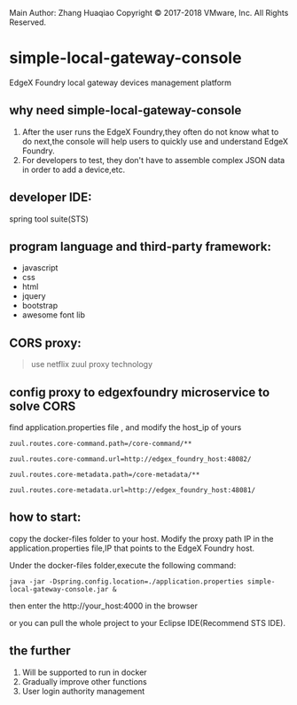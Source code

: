 Main Author: Zhang Huaqiao
Copyright © 2017-2018 VMware, Inc. All Rights Reserved.

# simple-local-gateway-console
EdgeX Foundry local gateway devices management platform


## why need simple-local-gateway-console

1.  After the user runs the EdgeX Foundry,they often do not know what to do next,the console will help users to quickly use and understand EdgeX Foundry.
2. For developers to test, they don't have to assemble complex JSON data in order to add a device,etc.


## developer IDE:

spring tool suite(STS)
[](https://spring.io/tools "spring tool suite") 

## program language and third-party framework:

*   javascript
*   css
*   html
*   jquery
*   bootstrap
*   awesome font lib

## CORS proxy:

> use netflix zuul proxy technology


## config proxy to edgexfoundry microservice to solve CORS
find application.properties file , and modify the host_ip of yours

	zuul.routes.core-command.path=/core-command/**
	
	zuul.routes.core-command.url=http://edgex_foundry_host:48082/
	
	zuul.routes.core-metadata.path=/core-metadata/**
	
	zuul.routes.core-metadata.url=http://edgex_foundry_host:48081/


## how to start:

copy the docker-files folder to your host.
Modify the proxy path IP in the application.properties file,IP that points to the EdgeX Foundry host.

Under the docker-files folder,execute the following command:

	java -jar -Dspring.config.location=./application.properties simple-local-gateway-console.jar &

	
then enter the http://your_host:4000 in the browser

or you can  pull the whole project to your Eclipse IDE(Recommend STS IDE).

## the further 

1.  Will be supported to run in docker
2.  Gradually improve other functions
3.  User login authority management









